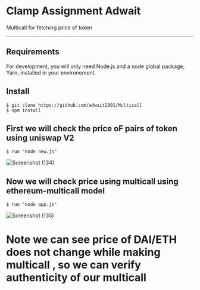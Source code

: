 # Clamp Assignment Adwait

Multicall for fetching price of token 

---
## Requirements

For development, you will only need Node.js and a node global package, Yarn, installed in your environement.

## Install

    $ git clone https://github.com/adwait2001/Multicall
    $ npm install
 
## First we will check the price oF pairs of token using uniswap V2
    
    $ run "node new.js" 

![Screenshot (134)](https://user-images.githubusercontent.com/61514605/216816047-19c181e0-3d8e-4bce-87c4-ec766be35893.png)

        
## Now we will check price using multicall using ethereum-multicall model 

    $ run "node app.js"
    
![Screenshot (135)](https://user-images.githubusercontent.com/61514605/216816099-144c4299-b67c-4cbd-ad28-ce1224830f5f.png)

# Note we can see price of DAI/ETH does not change while making multicall , so we can verify authenticity of our multicall
